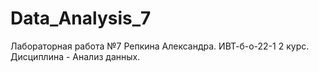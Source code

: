 # Data_Analysis_7
Лабораторная работа №7 Репкина Александра. ИВТ-б-о-22-1 2 курс. Дисциплина - Анализ данных.
